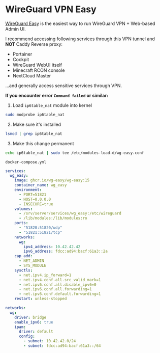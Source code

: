 # WireGuard VPN Easy
[WireGuard Easy](https://github.com/wg-easy/wg-easy) is the easiest way to run WireGuard VPN + Web-based Admin UI.

I recommend accessing following services through this VPN tunnel and **NOT** Caddy Reverse proxy:

- Portainer
- Cockpit
- WireGuard WebUI itself
- Minecraft RCON console
- NextCloud Master

...and generally access sensitive services through VPN.

**If you encounter error ``Command failed`` or similar:**
1. Load ``ip6table_nat`` module into kernel
```bash
sudo modprobe ip6table_nat
```

2. Make sure it's installed
```bash
lsmod | grep ip6table_nat
```

3. Make this change permanent
```bash
echo ip6table_nat | sudo tee /etc/modules-load.d/wg-easy.conf
```

``docker-compose.yml``
```yaml
services:
  wg_easy:
    image: ghcr.io/wg-easy/wg-easy:15
    container_name: wg_easy
    environment:
      - PORT=51821
      - HOST=0.0.0.0
      - INSECURE=true
    volumes:
      - /srv/server/services/wg_easy:/etc/wireguard
      - /lib/modules:/lib/modules:ro
    ports:
      - "51820:51820/udp"
      - "51821:51821/tcp"
    networks:
      wg:
        ipv4_address: 10.42.42.42
        ipv6_address: fdcc:ad94:bacf:61a3::2a
    cap_add:
      - NET_ADMIN
      - SYS_MODULE
    sysctls:
      - net.ipv4.ip_forward=1
      - net.ipv4.conf.all.src_valid_mark=1
      - net.ipv6.conf.all.disable_ipv6=0
      - net.ipv6.conf.all.forwarding=1
      - net.ipv6.conf.default.forwarding=1
    restart: unless-stopped

networks:
  wg:
    driver: bridge
    enable_ipv6: true
    ipam:
      driver: default
      config:
        - subnet: 10.42.42.0/24
        - subnet: fdcc:ad94:bacf:61a3::/64
```
